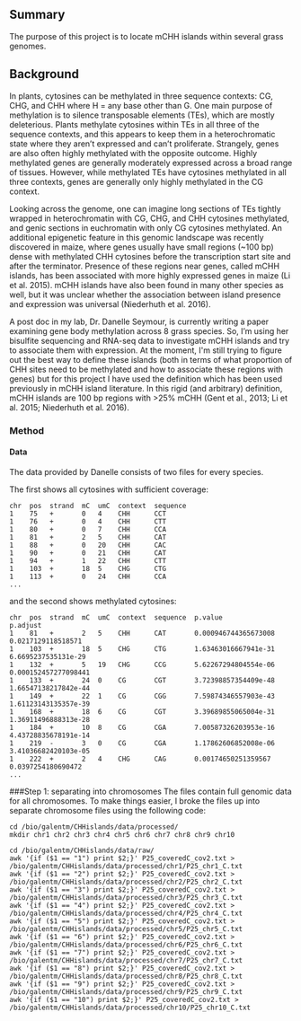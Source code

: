 ## Summary
The purpose of this project is to locate mCHH islands within several grass genomes. 

## Background
  In plants, cytosines can be methylated in three sequence contexts: CG, CHG, and CHH where H = any base other than G. One main purpose of methylation is to silence transposable elements (TEs), which are mostly deleterious. Plants methylate cytosines within TEs in all three of the sequence contexts, and this appears to keep them in a heterochromatic state where they aren’t expressed and can’t proliferate. Strangely, genes are also often highly methylated with the opposite outcome. Highly methylated genes are generally moderately expressed across a broad range of tissues. However, while methylated TEs have cytosines methylated in all three contexts, genes are generally only highly methylated in the CG context. 
  
  Looking across the genome, one can imagine long sections of TEs tightly wrapped in heterochromatin with CG, CHG, and CHH cytosines methylated, and genic sections in euchromatin with only CG cytosines methylated. An additional epigenetic feature in this genomic landscape was recently discovered in maize, where genes usually have small regions (~100 bp) dense with methylated CHH cytosines before the transcription start site and after the terminator. Presence of these regions near genes, called mCHH islands, has been associated with more highly expressed genes in maize (Li et al. 2015). mCHH islands have also been found in many other species as well, but it was unclear whether the association between island presence and expression was universal (Niederhuth et al. 2016).
  
  A post doc in my lab, Dr. Danelle Seymour, is currently writing a paper examining gene body methylation across 8 grass species. So, I’m using her bisulfite sequencing and RNA-seq data to investigate mCHH islands and try to associate them with expression. At the moment, I'm still trying to figure out the best way to define these islands (both in terms of what proportion of CHH sites need to be methylated and how to associate these regions with genes) but for this project I have used the definition which has been used previously in mCHH island literature. In this rigid (and arbitrary) definition, mCHH islands are 100 bp regions with >25% mCHH (Gent et al., 2013; Li et al. 2015; Niederhuth et al. 2016).

### Method
#### Data
The data provided by Danelle consists of two files for every species.

The first shows all cytosines with sufficient coverage: 
```
chr  pos  strand  mC  umC  context  sequence
1    75   +       0   4    CHH      CCT
1    76   +       0   4    CHH      CTT
1    80   +       0   7    CHH      CCA
1    81   +       2   5    CHH      CAT
1    88   +       0   20   CHH      CAC
1    90   +       0   21   CHH      CAT
1    94   +       1   22   CHH      CTT
1    103  +       18  5    CHG      CTG
1    113  +       0   24   CHH      CCA
...
```
and the second shows methylated cytosines:
```
chr  pos  strand  mC  umC  context  sequence  p.value               p.adjust
1    81   +       2   5    CHH      CAT       0.000946744365673008  0.0217129118518571
1    103  +       18  5    CHG      CTG       1.63463016667941e-31  6.6695237535131e-29
1    132  +       5   19   CHG      CCG       5.62267294804554e-06  0.000152457277098441
1    133  +       24  0    CG       CGT       3.72398857354409e-48  1.66547138217842e-44
1    149  +       22  1    CG       CGG       7.59874346557903e-43  1.61123143135357e-39
1    168  +       18  6    CG       CGT       3.39689855065004e-31  1.36911496888313e-28
1    184  +       10  8    CG       CGA       7.00587326203953e-16  4.43728835678191e-14
1    219  -       3   0    CG       CGA       1.17862606852008e-06  3.41036682420103e-05
1    222  +       2   4    CHG      CAG       0.00174650251359567   0.0397254180690472
...
```
###Step 1: separating into chromosomes
The files contain full genomic data for all chromosomes. To make things easier, I broke the files up into separate chromosome files using the following code:
```
cd /bio/galentm/CHHislands/data/processed/
mkdir chr1 chr2 chr3 chr4 chr5 chr6 chr7 chr8 chr9 chr10

cd /bio/galentm/CHHislands/data/raw/
awk '{if ($1 == "1") print $2;}' P25_coveredC_cov2.txt > /bio/galentm/CHHislands/data/processed/chr1/P25_chr1_C.txt
awk '{if ($1 == "2") print $2;}' P25_coveredC_cov2.txt > /bio/galentm/CHHislands/data/processed/chr2/P25_chr2_C.txt
awk '{if ($1 == "3") print $2;}' P25_coveredC_cov2.txt > /bio/galentm/CHHislands/data/processed/chr3/P25_chr3_C.txt
awk '{if ($1 == "4") print $2;}' P25_coveredC_cov2.txt > /bio/galentm/CHHislands/data/processed/chr4/P25_chr4_C.txt
awk '{if ($1 == "5") print $2;}' P25_coveredC_cov2.txt > /bio/galentm/CHHislands/data/processed/chr5/P25_chr5_C.txt
awk '{if ($1 == "6") print $2;}' P25_coveredC_cov2.txt > /bio/galentm/CHHislands/data/processed/chr6/P25_chr6_C.txt
awk '{if ($1 == "7") print $2;}' P25_coveredC_cov2.txt > /bio/galentm/CHHislands/data/processed/chr7/P25_chr7_C.txt
awk '{if ($1 == "8") print $2;}' P25_coveredC_cov2.txt > /bio/galentm/CHHislands/data/processed/chr8/P25_chr8_C.txt
awk '{if ($1 == "9") print $2;}' P25_coveredC_cov2.txt > /bio/galentm/CHHislands/data/processed/chr9/P25_chr9_C.txt
awk '{if ($1 == "10") print $2;}' P25_coveredC_cov2.txt > /bio/galentm/CHHislands/data/processed/chr10/P25_chr10_C.txt
```



  
